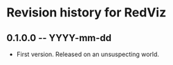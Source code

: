 # Revision history for RedViz

## 0.1.0.0 -- YYYY-mm-dd

* First version. Released on an unsuspecting world.
